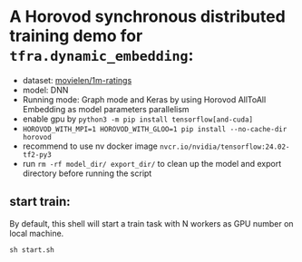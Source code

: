 # A Horovod synchronous distributed training demo for `tfra.dynamic_embedding`:

- dataset: [movielen/1m-ratings](https://www.tensorflow.org/datasets/catalog/movielens#movielens1m-ratings)
- model: DNN
- Running mode: Graph mode and Keras by using Horovod AllToAll Embedding as model parameters parallelism
- enable gpu by `python3 -m pip install tensorflow[and-cuda]`
- `HOROVOD_WITH_MPI=1 HOROVOD_WITH_GLOO=1 pip install --no-cache-dir horovod`
- recommend to use nv docker image `nvcr.io/nvidia/tensorflow:24.02-tf2-py3`
- run `rm -rf model_dir/ export_dir/` to clean up the model and export directory before running the script
## start train:
By default, this shell will start a train task with N workers as GPU number on local machine.

```shell
sh start.sh
```
